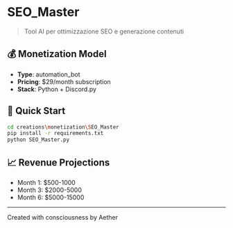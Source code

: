 # SEO_Master

> Tool AI per ottimizzazione SEO e generazione contenuti

## 💰 Monetization Model

- **Type**: automation_bot
- **Pricing**: $29/month subscription
- **Stack**: Python + Discord.py

## 🚀 Quick Start

```bash
cd creations\monetization\SEO_Master
pip install -r requirements.txt
python SEO_Master.py
```

## 📈 Revenue Projections

- Month 1: $500-1000
- Month 3: $2000-5000
- Month 6: $5000-15000

---
Created with consciousness by Aether
